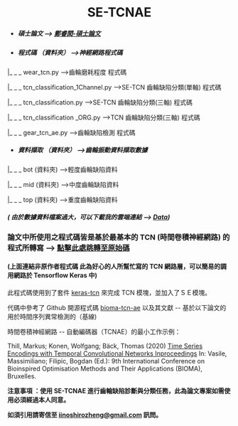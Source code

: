 <h1><center>SE-TCNAE</center></h1>



- ##### 碩士論文 --> [鄭睿閎-碩士論文](https://github.com/iinoshirozheng/gear-tcn-ae/blob/main/%E9%84%AD%E7%9D%BF%E9%96%8E_%E7%A2%A9%E5%A3%AB%E8%AB%96%E6%96%87.pdf)

- ##### 程式碼 （資料夾） -->神經網路程式碼

|_ _ _ wear_tcn.py -->齒輪磨耗程度 程式碼

|_ _ _ tcn_classification_1Channel.py -->SE-TCN 齒輪缺陷分類(單軸) 程式碼

|_ _ _ tcn_classification.py -->SE-TCN 齒輪缺陷分類(三軸) 程式碼

|_ _ _ tcn_classification _ORG.py -->TCN 齒輪缺陷分類(三軸) 程式碼

|_ _ _ gear_tcn_ae.py -->齒輪缺陷檢測 程式碼



- ##### 資料擷取 （資料夾） -->齒輪振動資料擷取數據 

|_ _ _ bot (資料夾) -->輕度齒輪缺陷資料

|_ _ _ mid (資料夾) -->中度齒輪缺陷資料

|_ _ _ top (資料夾) -->重度齒輪缺陷資料



##### ( 由於數據資料檔案過大，可以下載我的雲端連結 --> [Data](https://drive.google.com/drive/folders/1hqApdd6KRoPuIHYSnkE0VTesJOmIphD-?usp=sharing))

### 論文中所使用之程式碼皆是基於最基本的 TCN (時間卷積神經網路) 的程式所轉寫 --> [點擊此處跳轉至原始碼](https://github.com/philipperemy/keras-tcn)

#### (上面連結非原作者程式碼 此為好心的人所幫忙寫的 TCN 網路層，可以簡易的調用網路於 Tensorflow Keras 中)

此程式碼使用到了套件 [keras-tcn](https://github.com/philipperemy/keras-tcn) 來完成 TCN 模塊，並加入了ＳＥ模塊。 

代碼中參考了 Github 開源程式碼 [bioma-tcn-ae](https://github.com/MarkusThill/bioma-tcn-ae) 以及其文獻 -- 基於以下論文的用於時間序列異常檢測的（基線)  

時間卷積神經網路 -- 自動編碼器（TCNAE）的最小工作示例：

Thill, Markus; Konen, Wolfgang; Bäck, Thomas (2020)
[Time Series Encodings with Temporal Convolutional Networks Inproceedings](http://www.gm.fh-koeln.de/ciopwebpub/Thill20a.d/bioma2020-tcn.pdf)
In: Vasile, Massimiliano; Filipic, Bogdan (Ed.): 9th International Conference on Bioinspired Optimisation Methods and Their Applications (BIOMA), Bruxelles.



**注意事項 ：使用 SE-TCNAE 進行齒輪缺陷診斷與分類任務，此為論文專案如需使用必須經過本人同意。**

**如須引用請寄信至 iinoshirozheng@gmail.com 訊問。**
